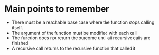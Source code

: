 # Main points to remember

* There must be a reachable base case where the function stops calling itself.
* The argument of the function must be modified with each call
* The function does not return the outcome until all recursive calls are finished
* A recursive call returns to the recursive function that called it
